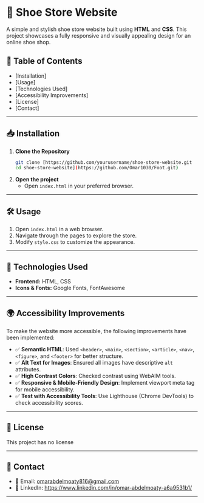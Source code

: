 # 👟 Shoe Store Website

A simple and stylish shoe store website built using **HTML** and **CSS**. This project showcases a fully responsive and visually appealing design for an online shoe shop.

## 📖 Table of Contents
- [Installation]
- [Usage]
- [Technologies Used]
- [Accessibility Improvements]
- [License]
- [Contact]

---

## 📥 Installation

1. **Clone the Repository**
   ```bash
   git clone [https://github.com/yourusername/shoe-store-website.git
   cd shoe-store-website](https://github.com/Omar1030/Foot.git)
   ```
2. **Open the project**
   - Open `index.html` in your preferred browser.

---

## 🛠️ Usage

1. Open `index.html` in a web browser.
2. Navigate through the pages to explore the store.
3. Modify `style.css` to customize the appearance.

---

## 🚀 Technologies Used

- **Frontend:** HTML, CSS
- **Icons & Fonts:** Google Fonts, FontAwesome

---

## 🌍 Accessibility Improvements

To make the website more accessible, the following improvements have been implemented:

- ✅ **Semantic HTML**: Used `<header>`, `<main>`, `<section>`, `<article>`, `<nav>`, `<figure>`, and `<footer>` for better structure.
- ✅ **Alt Text for Images**: Ensured all images have descriptive `alt` attributes.
- ✅ **High Contrast Colors**: Checked contrast using WebAIM tools.
- ✅ **Responsive & Mobile-Friendly Design**: Implement viewport meta tag for mobile accessibility.
- ✅ **Test with Accessibility Tools**: Use Lighthouse (Chrome DevTools) to check accessibility scores.
---

## 📜 License

This project has no license

---

## 📩 Contact

- 📧 Email: omarabdelmoaty816@gmail.com 
- 💼 LinkedIn: https://www.linkedin.com/in/omar-abdelmoaty-a6a9531b1/

---

